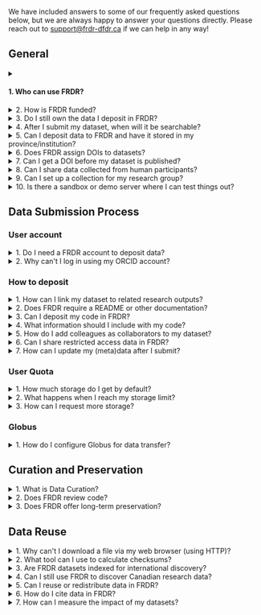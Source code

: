 We have included answers to some of our frequently asked questions below, but we are always happy to answer your questions directly. Please reach out to [support@frdr-dfdr.ca](mailto:support@frdr-dfdr.ca) if we can help in any way!
## General

<details>
<summary>

#### 1. Who can use FRDR?

</summary>
<p>Anyone may use FRDR to search for and download datasets.</p>
<p>Principal Investigators (PIs) from any research discipline, and their sponsored designates, may submit content to FRDR. PIs must be a faculty member, librarian, or community-based researcher at an institution or organization eligible to receive Tri-Agency funding, including Indigenous not-for-profit organizations eligible for funding from the Social Sciences and Humanities Research Council (SSHRC). PIs can sponsor designates to submit content on their behalf, including graduate and undergraduate students, data managers, non-research staff, external collaborators, postdoctoral fellows, and research assistants. Requests for deposit from other types of Canadian researchers (e.g. researchers affiliated with government or NGOs) who are not sponsored by a PI will be considered on a case-by-case basis.</p>
<p>Please refer to the <a href="/policies/en/data_submission/">Data Submission Policy</a> for more information.</p>
</details>
<details>
<summary>2. How is FRDR funded?</summary>
<p>FRDR is funded by the Digital Research Alliance of Canada, a national not-for-profit funded by Innovation, Science, and Economic Development Canada with a mandate to support Digital Research Infrastructure activities nationally.</p>
</details>
<details>
<summary>3. Do I still own the data I deposit in FRDR?</summary>
<p>Yes, you do. FRDR does not own the data you choose to publish in the repository. When you decide to deposit data within FRDR,  you grant FRDR permission to steward the copy of the data that was deposited in the repository, and you retain your ownership rights.  Please see our Data Submission Policy, <a href="/policies/en/data_submission/#60-rights-and-ownership">section 6.0 Rights and Ownership</a> for further information.</p>
</details>
<details>
<summary>4. After I submit my dataset, when will it be searchable?</summary>
<p>After you submit your dataset, it will go through our internal review, or curation process. This typically takes 2-5 business days. Once approved for publication, your DOI will be registered with DataCite and your data will be indexed for discovery, unless you have selected an embargo to delay discovery.</p>
</details>
<details>
<summary>5. Can I deposit data to FRDR and have it stored in my province/institution?</summary>
<p>Yes, a design feature of FRDR is that data storage locations can be “federated.” An institution can apply to host a storage group that will be added to FRDR. The institution does not need to be running FRDR, just a Globus endpoint. If you are a representative of an institution and would like to apply to host a storage group, please contact <a href="mailto:support@frdr-dfdr.ca">support@frdr-dfdr.ca</a>.</p>
</details>
<details>
<summary>6. Does FRDR assign DOIs to datasets?</summary>
<p>Yes! Each dataset in FRDR is assigned a unique digital object identifier (DOI), which can be used to cite the data. The DOI will be registered with <a href="https://datacite.org/">DataCite</a> when the dataset is published.</p>
</details>
<details>
<summary>7. Can I get a DOI before my dataset is published?</summary>
<p>As soon as you start a new deposit, the system will assign a DOI to your dataset. This DOI is unique to your deposit, and it will not change. You are welcome to share the DOI ahead of data publication, e.g., if you would like to include it in an associated manuscript, however, the DOI will not resolve (or be functional) until your dataset is published.</p>
<p>Your DOI is listed under the dataset title in your publication dashboard.</p>
<a href="/docs/img/screenshots/faq/DashboardDOI.png" class="screenshot-lightbox">
    <img src="/docs/img/screenshots/faq/DashboardDOI.png" alt="Screenshot showing Publication Dashboard page with DOI listed under the dataset title" class="screenshot"/>
</a>
<p>If you are worried that your data are not in compliance with our terms of use (e.g., if you are redistributing content you obtained from an external source, or if you have potentially sensitive content), please contact us at [support@frdr-dfdr.ca](mailto:support@frdr-dfdr.ca). We can work with you to determine whether the DOI can be shared ahead of curation (our internal review process) and dataset publication.</p>
</details>
<details>
<summary>8. Can I share data collected from human participants? </summary>
<p>FRDR accepts data about human participants when the appropriate permissions or approvals for data publishing and sharing are in place, such as participant consent for future use of the data or Research Ethics Board approval for data sharing.
FRDR does not currently accept restricted access data. All data will be publicly available and should be properly de-identified. FRDR will ask for a copy of the approved ethics application, consent form, or other relevant documentation to confirm the appropriate permissions or approvals for data publication and sharing are in place.</p>
<p>If you have questions about whether a particular dataset may be published,  please consult the Research Ethics Board of record. For data which has already been collected, the <a href="https://ethics.gc.ca/eng/depositing_depots.html">Tri-Agency Guidance on Depositing Existing Data in Public Repositories</a> may be helpful.</p>
</details>
<details>
<summary>9. Can I set up a collection for my research group?</summary>
<p>FRDR is happy to create a collection for your research group, your lab, or data outputs of a specific research program. Please contact <a href="mailto:support@frdr-dfdr.ca">support@frdr-dfdr.ca</a> to set up a consultation.</p>
</details>
<details>
<summary>10. Is there a sandbox or demo server where I can test things out?</summary>
<p>A <a href="https://demo.frdr-dfdr.ca/repo/?locale=en">demo version</a> of the FRDR site is available for training and testing purposes. You are welcome to use this to walk through or demonstrate the submission process. No account is required to start a new deposit on the demo site, however, new deposits submitted on this server are not monitored by our staff, and will not be published. If you need us to publish your test deposit, please contact us at <a href="mailto:support@frdr-dfdr.ca">support@frdr-dfdr.ca</a>.</p>
<p>As much as possible, the demo will be kept up-to-date with the latest version of the FRDR platform. Please note that all data deposited into the demo will be considered &quot;test&quot; data and will only be available temporarily.</p>
</details>

## Data Submission Process

### User account

<details>
<summary>1. Do I need a FRDR account to deposit data?</summary>
<p>FRDR does require you to create an account before you can deposit data. You can <a href="/repo/PublishDashboard">sign up</a> using your Institutional ID, Federation ID, ORCID, or a Globus ID. The first time you log into FRDR, you will be asked to provide information about your department (optional), your role within your organization, and your faculty Sponsor (if applicable). This will help us to verify that you are eligible to deposit in FRDR. Please refer to the <a href="before_depositing.html">Before Depositing</a> for more information.</p>
</details>
<details>
<summary>2. Why can't I log in using my ORCID account?</summary>
<p>An Adblocker Addon / Plugin may be blocking the ORCID or Globus website. The Adblocker either causes an error or it gets stuck logging in.</p>
<p>To confirm this is the issue, try disabling your Adblocker before logging in. To disable: click on your Adblocker icon in the top right corner of your browser then turn it off. Then try logging into FRDR with your ORCID account.If you are able to log in after disabling your Adblocker you will need to add Adblocker exceptions / whitelist to the following websites:</p>
<ul>
<li><a href="https://www.globus.org/">globus.org</a></li>
<li><a href="https://orcid.org/">orcid.org</a></li>
<li><a href="https://globusid.org/">globusid.org</a></li>
</ul>
</details>

### How to deposit

<details>
<summary>1. How can I link my dataset to related research outputs?</summary>
<p>You can link your FRDR dataset to related publications, datasets, code, models, or other research output via the “Related Identifier” metadata element on the “Recommended Metadata” screen of the submission interface. Please use a DOI or another unique identifier or URL. For more information see the <a href="describing_your_data.md#recommended-metadata">Recommended Metadata</a> section of the Describing your Data guide. We also recommend including your dataset DOI in any related publication (in the references section or a data availability statement).</p>
<p>To add links to related research outputs after your dataset has been submitted, please contact <a href="mailto:support@frdr-dfdr.ca">support@frdr-dfdr.ca</a>.</p>
</details>
<details>
<summary>2. Does FRDR require a README or other documentation?</summary>
<p>Documentation will provide context for your data, and we strongly recommend that you include a README, acodebook or other documentation to ensure your data can be understood and interpreted correctly over time!</p>
<p>For further guidance and a README template, please see <a href="preparing_your_data.md#documenting-your-submission">Documenting Your Submission</a>. Our curation team is also happy to work with you to create documentation for your dataset. Please reach out to <a href="mailto:support@frdr-dfdr.ca">support@frdr-dfdr.ca</a> if you would like assistance.</p>
</details>
<details>
<summary>3. Can I deposit my code in FRDR?</summary>
<p>You are welcome to include code or scripts you used to process or analyze your data alongside that data in FRDR, however, you may wish to use a repository that is purpose built for code and software with version control and software-appropriate license options. Depending on your use case (e.g., if you are still actively developing your code), platform like GitHub, GitLab or Bitbucket may be more appropriate.</p>
<p>If you would like a DOI for your software, code can be pushed from GitHub to Zenodo. Information about that process is available in <a href="https://docs.github.com/en/repositories/archiving-a-github-repository/referencing-and-citing-content">GitHub docs</a>. Once a GitHub repository is hooked to Zenodo, new releases in GitHub will automatically trigger a new version in Zenodo. Most publicly available repositories can also be pushed to the Software Heritage Archive, which will provide you with a unique identifier called a SWHID that you can use to cite specific versions of your code. See their webpage “<a href="https://www.softwareheritage.org/save-and-reference-research-software/">Save and Reference Research Software</a>” for more details.</p>
<p>You can use the “Related Identifier” metadata element in FRDR to link from your dataset to your code, model, software, or other research outputs where they are published. If you are questioning whether to include code or software with your data in FRDR, you are welcome to reach out to <a href="mailto:support@frdr-dfdr.ca">support@frdr-dfdr.ca</a>.</p>
</details>
<details>
<summary>4. What information should I include with my code?</summary>
<p>Code that is self-describing or well commented may remain more useful over time. Comments should be concise and clear and describe the intention of the line(s) of code that follow, OR the code itself may be expressive (can be understood by humans and machines). If you are depositing code or script files in FRDR, please consider including the following information:</p>
<ul>
<li>Header information such as author, version number, filename, license, sources the code was derived from</li>
<li>Information about the function or purpose of the code</li>
<li>Information about how to run the code, the required input and expected output. If there are multiple script files, the order in which they are run should be clear.</li>
<li>A list of required software packages and dependencies</li>
<li>Information about the environment in which the code was developed and/or can be run</li>
</ul>
<p>You may add this information to your README file, a requirements.txt file, and/or include it as header information or comments directly in your code files. We have a README template with a section for code available <a href="/docs/txt/README.txt">HERE</a>.</p>
</details>
<details>
<summary>5. How do I add colleagues as collaborators to my dataset?</summary>
<p>You can add collaborators to your “In Progress” submissions. To do so, enter the email associated with their FRDR account on the “Collaborator” tab of the submission interface, and assign them permission to edit metadata, to add or remove data files, and/or to submit the dataset, then click “Invite”.</p>
<p>An email invitation will be sent to your collaborator. Once they have accepted your invitation, the dataset will also appear in their publication dashboard, and they will have permission to view or edit the dataset based on what you selected. You can update collaborator permissions, or remove collaborators at any time.</p>
<p>Note: Collaborators must have an account in FRDR. If you wish to share data with a journal editor, international colleague, or someone who cannot create a FRDR account, please use the “External Review” option. External reviewers will have permission to view data files and a subset of your metadata, but cannot make changes.</p>
</details>
<details>
<summary>6. Can I share restricted access data in FRDR?</summary>
<p>FRDR allows temporary embargoes to protect data from download, however, at this time, all data in FRDR will eventually be made publicly available. Please only deposit data that you collected or generated, or that you have permission to share or redistribute. Please remove any identifying information or other sensitive content before you upload files into the repository, and review any consent forms, research contracts, data sharing agreements, etc. that you may have signed or asked study participants to sign.</p>
<p>Please see our <a href="/policies/en/terms_of_use/">Terms of Use</a>, specifically section 3.0 Submitter Responsibilities for further information.</p>
</details>
<details>
<summary>7. How can I update my (meta)data after I submit?</summary>
<p>Once your dataset is published, it is part of the scholarly record, and our curation team will need to assist with any changes. We can update metadata or add links to related research outputs on your behalf, and we will work with you to ensure that any changes made to the  data file set are transparent. To request changes, please send an email to <a href="mailto:support@frdr-dfdr.ca">support@frdr-dfdr.ca</a>.</p>
</details>

### User Quota

<details>
<summary>1. How much storage do I get by default?</summary>
<p>You will have access to 1 TB of curated storage by default. If you think you will need additional storage, please contact <a href="mailto:support@frdr-dfdr.ca">support@frdr-dfdr.ca</a>.</p>
</details>
<details>
<summary>2. What happens when I reach my storage limit?</summary>
<p>When a user reaches their quota in a collection, the following will happen:</p>
<ul>
<li>All items that they have permission to deposit to in this collection will have their Globus permissions changed to remove their write access (including their own in progress items, and items on which they are a collaborator).</li>
<li>All incoming Globus transfers to items in this collection for this user will be paused.</li>
<li>HTTPS file upload will be disabled for items in this collection for this user, although any uploads that are currently in progress will not be interrupted.</li>
<li>An email may be sent to the user and to the curators (as defined in the quota policy), explaining that the user has reached their quota and also showing the total amount of collection quota remaining.</li>
</ul>
</details>
<details>
<summary>3. How can I request more storage?</summary>
<p>If you have reached your quota limit, or believe an extension on quota is required for a collection, please contact <a href="mailto:support@frdr-dfdr.ca">support@frdr-dfdr.ca</a>.</p>
</details>

### Globus

<details>
<summary>1. How do I configure Globus for data transfer?</summary>
<p>To transfer the data from your personal computer, you will need to install and configure Globus on your personal computer. You will be asked to select which directories on your personal computer Globus can access. By default Globus will have access to your home directory, but we strongly recommend creating a folder to use as your working directory (e.g., FRDR or FRDR-submissions) and only giving Globus permission to read and write into that directory. Globus will be able to access that folder, and any subdirectories you create within it.</p>
<p>To configure Globus:</p>
<ol>
<li>Right click on the Globus icon and select ‘Options’ (PC) or ‘Preferences’ (Mac).</li>
<li>Select ‘Access’ and choose which files or folders will be accessible to Globus for file transferring (downloading and uploading).</li>
<li>You can add or remove directories using the + and - symbols.</li>
<li>You can give Globus permission to access multiple directories, including an external hard drive, and you can switch between the directories depending on the requirement. For instance, if you want to switch to your external hard drive to download a large size dataset.</li>
<li>Click ‘Save’.  Any changes you make are not made permanent until you press the &quot;Save&quot; button.</li>
</ol>
</details>

## Curation and Preservation

<details>
<summary>1. What is Data Curation?</summary>
<p>Data curation is the active management of research data as it is created, maintained, used, archived, shared, and reused. It is an iterative process that adds value to scholarship by optimizing datasets for current use, as well as future discovery and reuse.</p>
<p>Your dataset will be reviewed by a member of the FRDR curation team ahead of publication to help ensure compliance with FRDR terms of use, and to improve the findability, accessibility, and reusability of your dataset. Curators may:</p>
<ul>
<li>Work with you to create documentation and metadata to explain and contextualize your data</li>
<li>Augment metadata to increase discoverability</li>
<li>Help select an appropriate license for your dataset</li>
<li>Recommend formats appropriate for short and long-term accessibility</li>
<li>Perform quality assurance through metadata inspection, file audit, and code review</li>
<li>Link datasets to related research outputs (e.g., associated research papers or code) and grant information</li>
</ul>
<p>For further information, please see our guidance on <a href="preparing_your_data.html">preparing your data</a> for deposit. If you have questions about the curation process, or would like to consult with a curator ahead of data deposit, please contact us at <a href="mailto:support@frdr-dfdr.ca">support@frdr-dfdr.ca</a>.</p>
</details>
<details>
<summary>2. Does FRDR review code?</summary>
<p>FRDR curators will look at code and scripts that are included with your data, however, we do not currently have capacity to engage in results reproduction. That is, we cannot run your code to try to reproduce outputs or confirm the results of your analyses.</p>
<p>We may try to run code and provide feedback on any issues we encounter (e.g., is there an unreported dependency that was installed in the development environment that causes the code to stall on another machine). Curators may make suggestions about adding comments, licensing information, or other context to help ensure usefulness of the code over time. If a portion of  your code was written by a third-party source, we may check to confirm that the license selected for the code deposited in FRDR is not more permissive than the license assigned to the source code.</p>
</details>
<details>
<summary>3. Does FRDR offer long-term preservation?</summary>
<p>FRDR offers bit-level preservation for all data deposits, with the ability to perform additional activities in support of long-term preservation.</p>
<p>FRDR uses Archivematica to create Archival Information Packages (AIPs) for datasets that have been selected to undergo long-term preservation processes. The AIP includes an Archivematica-generated METS file with PREMIS metadata, the FRDR metadata.csv, data and licence files, and checksum.sha256 files. For more information, see the “<a href="after_depositing.md#preservation">Preservation</a>” section in the After Depositing guide.</p>
<p>In order to ensure all datasets submitted to FRDR are preserved where appropriate, FRDR has implemented an appraisal process to ensure long-term access is managed responsibly and sustainably. All datasets deposited with FRDR will be considered for long-term preservation. Please note that the repository appraisal process takes documentation and file format into account, and datasets lacking adequate documentation or stored in proprietary formats may not be selected for long-term preservation activities or may be reappraised in future. Datasets not selected for long-term preservation will continue to be accessible via FRDR as per the <a href="/policies/en/data_retention/">Data Retention and Deaccession Policy</a> and <a href="/policies/en/terms_of_use/">Terms of Use</a>.</p>
<p>Depositors can contribute to the appraisal process during submission by answering an optional question regarding the long-term value of their dataset. For more information, see the instructions for “<a href="depositing_data.md#requesting-long-term-preservation">Requesting Long-term Preservation</a>” in the Depositing Data guide.</p>
</details>

## Data Reuse

<details>
<summary>1. Why can't I download a file via my web browser (using HTTP)?</summary>
<p>It might be for a few reasons:</p>
<ul>
<li>A browser cannot download a folder or hierarchy via HTTP. You will need to download files individually.</li>
<li>We have a maximum file size of 10 GB for HTTP download. For files larger than 10GB, please use Globus to transfer the file to your endpoint (local machine, external hard drive, server, etc.).</li>
</ul>
</details>
<details>
<summary>2. What tool can I use to calculate checksums?</summary>
<p>Users can download a <a href="http://frdr-checksums-and-filetypes.html">frdr-checksums-and-filetypes.md</a> file from the FRDR interface for each dataset and independently validate data files at any time.
There is a free tool to calculate SHA-256 checksums here: <a href="https://quickhash-gui.org/">https://quickhash-gui.org/</a></p>
</details>
<details>
<summary>3. Are FRDR datasets indexed for international discovery?</summary>
<p>FRDR datasets are indexed for discovery in <a href="https://www.lunaris.ca/en">Lunaris</a>, <a href="https://datasetsearch.research.google.com/">Google Dataset Search</a>, <a href="https://explore.openaire.eu/search/find/research-outcomes?type=%22datasets%22">OpenAIRE</a>, <a href="https://search.datacite.org/">DataCite</a>, ProQuest, and others. FRDR metadata are also exposed for harvest (and discovery) via an OAI-PMH feed, so data may be discoverable on other platforms.</p>
</details>
<details>
<summary>4. Can I still use FRDR to discover Canadian research data?</summary>
<p>You can search for datasets published in FRDR using the FRDR search interface. To search across Canadian data repositories, including datasets published in FRDR, please visit the Lunaris website at: <a href="https://www.lunaris.ca/en">https://www.lunaris.ca/en</a></p>
</details>
<details>
<summary>5. Can I reuse or redistribute data in FRDR?</summary>
<p>You are free to download and use data in FRDR, however certain restrictions may apply (e.g., attribution may be required if you publish the results of an analysis, or data may be available for non-commercial use only). <strong>Each dataset in FRDR is licensed individually</strong>. You can find the access terms on the dataset landing page, directly below the ‘download dataset’ button, and further information may be included in the usage notes on the dataset landing page, or in the README.</p>
<p><strong>Please cite any datasets you use!</strong> You can find a recommended citation at the bottom of each dataset landing page.</p>
<p>Please see our <a href="/policies/en/access_reuse/">Access and Reuse Policy</a> for further information. If you have questions about the terms assigned to a specific dataset, please contact us at <a href="mailto:support@frdr-dfdr.ca">support@frdr-dfdr.ca</a> and provide the dataset DOI.</p>
</details>
<details>
<summary>6. How do I cite data in FRDR?</summary>
We display a recommended citation at the bottom of each dataset landing page. We recommend including author names, dataset title, publication year, repository name, and the dataset DOI in your citation. You may also wish to include the version number of the dataset you used if multiple versions are available, and/or the date you accessed the dataset. E.g.,
<p>Author AA, Author B, Author C. (2023). This is the dataset title. Version 1. Federated Research Data Repository. <a href="https://doi.org/10.20383/102.0NNN">https://doi.org/10.20383/102.0NNN</a>. Accessed 4 February, 2023.</p>
</details>
<details>
<summary>7. How can I measure the impact of my datasets?</summary>
Various statistics are available for data submitted to FRDR, including the number of views and file downloads. To access these stats, navigate to the dataset landing page and click the “View item statistics” button at the bottom of the record.
</details>